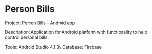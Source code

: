 # Person Bills
Project: Person Bills - Android app

Description: Application for Android platform with functionality to help control personal bills.

Tools: Android Studio 4.1.3v
Database: Firebase
